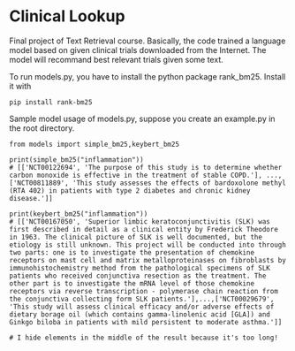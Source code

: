 # Clinical Lookup

Final project of Text Retrieval course.
Basically, the code trained a language model based on given clinical trials downloaded from the Internet. The model will recommand best relevant trials given some text.

To run models.py, you have to install the python package rank_bm25. Install it with
```
pip install rank-bm25
```

Sample model usage of models.py, suppose you create an example.py in the root directory.
```
from models import simple_bm25,keybert_bm25

print(simple_bm25("inflammation"))
# [['NCT00122694', 'The purpose of this study is to determine whether carbon monoxide is effective in the treatment of stable COPD.'], ..., ['NCT00811889', 'This study assesses the effects of bardoxolone methyl (RTA 402) in patients with type 2 diabetes and chronic kidney disease.']]

print(keybert_bm25("inflammation"))
# [['NCT00167050', 'Superior limbic keratoconjunctivitis (SLK) was first described in detail as a clinical entity by Frederick Theodore in 1963. The clinical picture of SLK is well documented, but the etiology is still unknown. This project will be conducted into through two parts: one is to investigate the presentation of chemokine receptors on mast cell and matrix metalloproteinases on fibroblasts by immunohistochemistry method from the pathological specimens of SLK patients who received conjunctiva resection as the treatment. The other part is to investigate the mRNA level of those chemokine receptors via reverse transcription - polymerase chain reaction from the conjunctiva collecting form SLK patients.'],...,['NCT00029679', 'This study will assess clinical efficacy and/or adverse effects of dietary borage oil (which contains gamma-linolenic acid [GLA]) and Ginkgo biloba in patients with mild persistent to moderate asthma.']]

# I hide elements in the middle of the result because it's too long!
```
